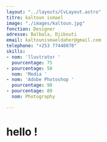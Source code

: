 ```yaml
---
layout: "../layouts/CvLayout.astro"
titre: kaltoun ismael
image: "./images/kaltoun.jpg"
fonction: Designer
adresse: Balbala, Djibouti
email: kaltounismaeldaher@gmail.com
telephone: "+253 77440078"
skills:
- nom: 'llustrator '
  pourcentage: 75
- pourcentage: 50
  nom: 'Media '
- nom: 'Adobe Photoshop '
  pourcentage: 90
- pourcentage: 80
  nom: Photography

---
```

# hello !
